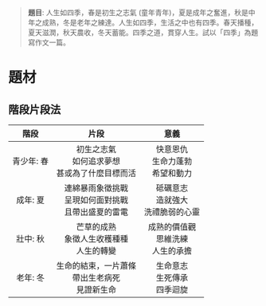 > **題目**:
> 人生如四季，春是初生之志氣 (童年青年)，夏是成年之奮進，秋是中年之成熟，冬是老年之練達。人生如四季，生活之中也有四季。春天播種，夏天滋潤，秋天農收，冬天蓄能。四季之道，貫穿人生。試以「四季」為題寫作文一篇。

# 題材
## 階段片段法
| 階段 | 片段 | 意義 |
| :--: | :--:| :--: |
| 青少年: 春 | 初生之志氣<br>如何追求夢想<br>甚或為了什麼目標而活 | 快意恩仇<br>生命力蓬勃<br>希望和動力 |
| 成年: 夏 | 連綿暴雨象徵挑戰<br>呈現如何面對挑戰<br>且帶出盛夏的雷電 | 砥礪意志<br>造就強大<br>洗禮脆弱的心靈 |
| 壯中: 秋 | 芒草的成熟<br>象徵人生收穫種種<br>人生的轉變 | 成熟的價值觀<br>思維洗練<br>人生的承擔 |
| 老年: 冬 | 生命的結束，一片蕭條<br>帶出生老病死<br>見證新生命 | 生命意志<br>生死傳承<br>四季迴旋 |
